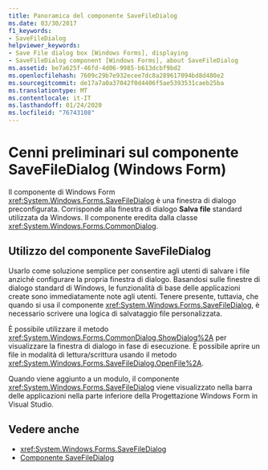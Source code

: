 ```yaml
---
title: Panoramica del componente SaveFileDialog
ms.date: 03/30/2017
f1_keywords:
- SaveFileDialog
helpviewer_keywords:
- Save File dialog box [Windows Forms], displaying
- SaveFileDialog component [Windows Forms], about SaveFileDialog
ms.assetid: be7a625f-46fd-4d06-9985-b613dcbf9bd2
ms.openlocfilehash: 7609c29b7e932ecee7dc8a289617094bd8d480e2
ms.sourcegitcommit: de17a7a0a37042f0d4406f5ae5393531caeb25ba
ms.translationtype: MT
ms.contentlocale: it-IT
ms.lasthandoff: 01/24/2020
ms.locfileid: "76743108"
---
```

# <a name="savefiledialog-component-overview-windows-forms"></a>Cenni preliminari sul componente SaveFileDialog (Windows Form)

Il componente di Windows Form <xref:System.Windows.Forms.SaveFileDialog> è una finestra di dialogo preconfigurata. Corrisponde alla finestra di dialogo **Salva file** standard utilizzata da Windows. Il componente eredita dalla classe <xref:System.Windows.Forms.CommonDialog>.

## <a name="working-with-the-savefiledialog-component"></a>Utilizzo del componente SaveFileDialog

Usarlo come soluzione semplice per consentire agli utenti di salvare i file anziché configurare la propria finestra di dialogo. Basandosi sulle finestre di dialogo standard di Windows, le funzionalità di base delle applicazioni create sono immediatamente note agli utenti. Tenere presente, tuttavia, che quando si usa il componente <xref:System.Windows.Forms.SaveFileDialog>, è necessario scrivere una logica di salvataggio file personalizzata.

È possibile utilizzare il metodo <xref:System.Windows.Forms.CommonDialog.ShowDialog%2A> per visualizzare la finestra di dialogo in fase di esecuzione. È possibile aprire un file in modalità di lettura/scrittura usando il metodo <xref:System.Windows.Forms.SaveFileDialog.OpenFile%2A>.

Quando viene aggiunto a un modulo, il componente <xref:System.Windows.Forms.SaveFileDialog> viene visualizzato nella barra delle applicazioni nella parte inferiore della Progettazione Windows Form in Visual Studio.

## <a name="see-also"></a>Vedere anche

- <xref:System.Windows.Forms.SaveFileDialog>
- [Componente SaveFileDialog](savefiledialog-component-windows-forms.md)
